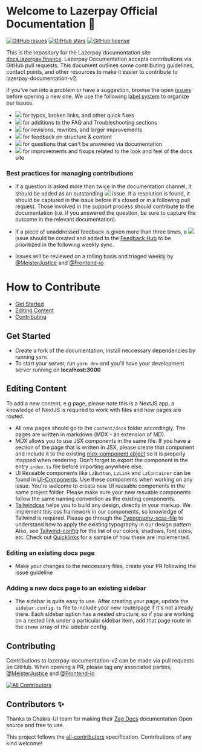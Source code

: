 # Welcome to Lazerpay Official Documentation 👋

[![GitHub issues](https://img.shields.io/github/issues/LazerPay-Finance/Lazerpay-documentation-v2)](https://github.com/LazerPay-Finance/Lazerpay-documentation-v2/issues)
[![GitHub stars](https://img.shields.io/github/stars/LazerPay-Finance/Lazerpay-documentation-v2)](https://github.com/LazerPay-Finance/Lazerpay-documentation-v2/stargazers)
[![GitHub license](https://img.shields.io/github/license/LazerPay-Finance/Lazerpay-documentation-v2)](https://github.com/LazerPay-Finance/Lazerpay-documentation-v2)

This is the repository for the Lazerpay documentation site
[docs.lazerpay.finance][wi]. Lazerpay Documentation accepts contributions via GitHub pull requests. This document outlines some contributing guidelines,
contact points, and other resources to make it easier to contribute to
lazerpay-documentation-v2.

If you've run into a problem or have a suggestion, browse the open [issues][is]
before opening a new one. We use the following [label system][la] to organize
our issues.

- ![][cr] for typos, broken links, and other quick fixes
- ![][tr] for additions to the FAQ and Troubleshooting sections
- ![][im] for revisions, rewrites, and larger improvements
- ![][fe] for feedback on structure & content
- ![][qu] for questions that can't be answered via documentation
- ![][fi] for improvements and fixups related to the look and feel of the docs
  site

### Best practices for managing contributions

- If a question is asked more than twice in the documentation channel, it should be
  added as an outstanding ![][tr] issue. If a resolution is found, it should be
  captured in the issue before it's closed or in a following pull request.
  Those involved in the support process should contribute to the documentation
  (i.e. if you answered the question, be sure to capture the outcome in the
  relevant documentation).

- If a piece of unaddressed feedback is given more than three times, a ![][fe]
  issue should be created and added to the [Feedback Hub][fh] to be prioritized
  in the following weekly sync.

- Issues will be reviewed on a rolling basis and triaged weekly by
  [@MeisterJustice](https://github.com/MeisterJustice) and [@Frontend-io](https://github.com/Frontend-io)

# How to Contribute

- [Get Started](#get-started)
- [Editing Content](#editing-content)
- [Contributing](#contributing)

## Get Started

- Create a fork of the documentation, install neccessary dependencies by running `yarn`
- To start your server, run `yarn dev` and you'll have your development server running on **localhost:3000**

## Editing Content
To add a new content, e.g page, please note this is a NextJS app, a knowledge of NextJS is required to work with files and how pages are routed. 

- All new pages should go to the `content/docs` folder accordingly. The pages are written in markdown (MDX - an extension of MD). 
- MDX allows you to use JSX components in the same file. If you have a section of the page that is written in JSX, please create that component and include it to the existing [mdx-component object](https://github.com/LazerPay-Finance/Lazerpay-documentation-v2/blob/main/components/mdx-components.tsx) so it is properly mapped when rendering. Don't forget to export the component in the entry `index.ts` file before importing anywhere else.
- UI Reusable components like `LzButton`, `LzLink` and `LzContainer` can be found in [UI-Components](https://github.com/LazerPay-Finance/Lazerpay-documentation-v2/tree/main/components/UI). Use these components when working on any issue. You're welcome to create new UI reusable components in the same project folder. Please make sure your new resuable components follow the same naming convention as the existing components.
- [Tailwindcss](https://tailwindcss.com/) helps you to build any design, directly in your markup. We implement this css framework in our components, so knowledge of Tailwind is required. Please go through the [Typography-scss-file](https://github.com/LazerPay-Finance/Lazerpay-documentation-v2/blob/main/styles/typography.scss) to understand how to apply the existing typography in our design pattern. Also, see [Tailwind-config](https://github.com/LazerPay-Finance/Lazerpay-documentation-v2/blob/main/tailwind.config.js) for the list of our colors, shadows, font sizes, etc. Check out [Quicklinks](https://github.com/LazerPay-Finance/Lazerpay-documentation-v2/blob/main/components/QuickLinks/index.tsx) for a sample of how these are implemented.

### Editing an existing docs page
- Make your changes to the neccessary files, create your PR following the issue guideline

### Adding a new docs page to an existing sidebar
- The sidebar is quite easy to use. After creating your page, update the `sidebar.config.ts` file to include your new route/page if it's not already there. Each sidebar option has a nested structure, so if you are working on a nested link under a particular sidebar item, add that page route in the `items` array of the sidebar config.

## Contributing

Contributions to lazerpay-documentation-v2 can be made via pull requests on GitHub. When opening a PR, please tag any associated parties,
[@MeisterJustice](https://github.com/MeisterJustice) and [@Frontend-io](https://github.com/Frontend-io)

<!-- ALL-CONTRIBUTORS-BADGE:START - Do not remove or modify this section -->

[![All Contributors](https://img.shields.io/badge/all_contributors-1-orange.svg?style=flat-square)](#contributors-)

<!-- ALL-CONTRIBUTORS-BADGE:END -->

## Contributors ✨

Thanks to Chakra-UI team for making their [Zag Docs](https://github.com/chakra-ui/zag-docs) documentation Open source and free to use. 

This project follows the
[all-contributors](https://github.com/all-contributors/all-contributors)
specification. Contributions of any kind welcome!

[cr]: https://img.shields.io/badge/-fixup-critical
[cs]: https://docs.github.com/en/github/authenticating-to-github/managing-commit-signature-verification/signing-commits
[fe]: https://img.shields.io/badge/-feedback-%23DD0BE1
[fh]: https://github.com/LazerPay-Finance/Lazerpay-documentation-v2/projects/1
[fi]: https://img.shields.io/badge/-ui-1d76db
[im]: https://img.shields.io/badge/-improvement-blueviolet
[is]: https://github.com/LazerPay-Finance/Lazerpay-documentation-v2/issues
[la]: https://github.com/LazerPay-Finance/Lazerpay-documentation-v2/labels
[qu]: https://img.shields.io/badge/-question-C0EE59
[tr]: https://img.shields.io/badge/-troubleshooting-%23FBCA04
[wi]: https://docs.lazerpay.finance/home/


